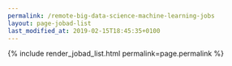 ```yaml
---
permalink: /remote-big-data-science-machine-learning-jobs
layout: page-jobad-list
last_modified_at: 2019-02-15T18:45:35+0100
---
```

{% include render_jobad_list.html permalink=page.permalink %}
